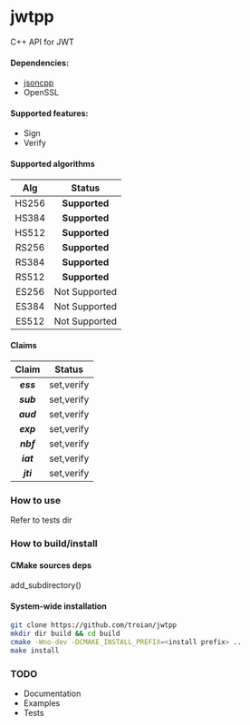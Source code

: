 # jwtpp
C++ API for JWT

#### Dependencies:
  - [jsoncpp](https://github.com/open-source-parsers/jsoncpp)
  - OpenSSL

#### Supported features:
  - Sign
  - Verify

#### Supported algorithms
|Alg|Status|
|:---:|:------:|
| HS256 | **Supported** |
| HS384 | **Supported** |
| HS512 | **Supported** |
| RS256 | **Supported** |
| RS384 | **Supported** |
| RS512 | **Supported** |
| ES256 | Not Supported |
| ES384 | Not Supported |
| ES512 | Not Supported |

#### Claims
|Claim|Status|
|:---:|:----:|
|**_ess_**|set,verify|
|**_sub_**|set,verify|
|**_aud_**|set,verify|
|**_exp_**|set,verify|
|**_nbf_**|set,verify|
|**_iat_**|set,verify|
|**_jti_**|set,verify|

### How to use
Refer to tests dir

### How to build/install
#### CMake sources deps
add_subdirectory(<path to>)
#### System-wide installation
```bash
git clone https://github.com/troian/jwtpp
mkdir dir build && cd build
cmake -Wno-dev -DCMAKE_INSTALL_PREFIX=<install prefix> ..
make install
```

### TODO
- Documentation
- Examples
- Tests
